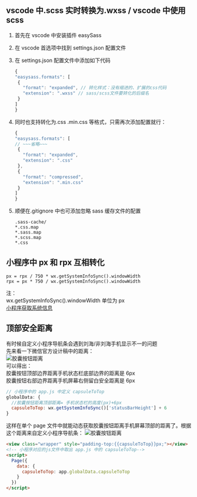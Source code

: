 ## vscode 中.scss 实时转换为.wxss / vscode 中使用 scss

1. 首先在 vscode 中安装插件 easySass
2. 在 vscode 首选项中找到 settings.json 配置文件
3. 在 settings.json 配置文件中添加如下代码

   ```javascript
   {
   "easysass.formats": [
    {
      "format": "expanded", // 转化样式：没有缩进的、扩展的css代码
      "extension": ".wxss" // sass/scss文件要转化的后缀名
    }
   ]
   }
   ```

4. 同时也支持转化为.css .min.css 等格式，只需再次添加配置就行：

   ```javascript
   {
   "easysass.formats": [
   // ~~~省略~~~
    {
      "format": "expanded",
      "extension": ".css"
    },
    {
      "format": "compressed",
      "extension": ".min.css"
    }
   ]
   }
   ```

5. 顺便在.gitignore 中也可添加忽略 sass 缓存文件的配置

   ```text
   .sass-cache/
   *.css.map
   *.sass.map
   *.scss.map
   *.css
   ```

## 小程序中 px 和 rpx 互相转化

```text
px = rpx / 750 * wx.getSystemInfoSync().windowWidth
rpx = px * 750 / wx.getSystemInfoSync().windowWidth
```

注：  
wx.getSystemInfoSync().windowWidth 单位为 px  
[小程序获取系统信息](https://developers.weixin.qq.com/miniprogram/dev/api/base/system/system-info/wx.getSystemInfoSync.html)

## 顶部安全距离

有时候自定义小程序导航条会遇到刘海/非刘海手机显示不一的问题  
先来看一下微信官方设计稿中的距离：  
![胶囊按钮距离](https://i.loli.net/2020/12/07/8Bpvt1iVZ6dHKG3.png)  
可以得出：  
胶囊按钮顶部边界距离手机状态栏底部边界的距离是 6px  
胶囊按钮右部边界距离手机屏幕右侧留白安全距离是 6px

```js
// 小程序中的 app.js 中定义 capsuleToTop
globalData: {
  //胶囊按钮距离顶部距离= 手机状态栏的高度(px)+6px
  capsuleToTop: wx.getSystemInfoSync()['statusBarHeight'] + 6
}
```

这样在单个 page 文件中就能动态获取胶囊按钮距离手机屏幕顶部的距离了。根据这个距离来自定义小程序导航条：
![胶囊按钮距离](https://i.loli.net/2020/12/07/YlXshuBEreo9FDP.png)

```html
<view class="wrapper" style="padding-top:{{capsuleToTop}}px;"></view>
<!-- 小程序对应的js文件中取出 app.js 中的 capsuleToTop-->
<script>
  Page({
    data: {
      capsuleToTop: app.globalData.capsuleToTop
    }
  })
</script>
```
